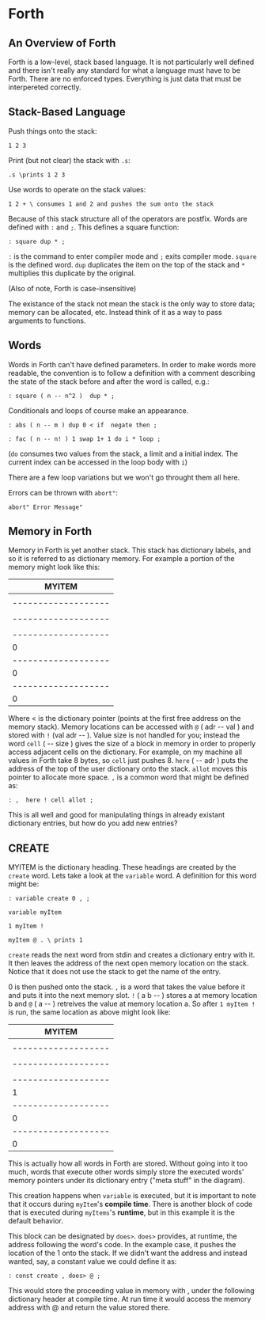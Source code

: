 # Forth

## An Overview of Forth

Forth is a low-level, stack based language. It is not particularly well defined and there isn't really any standard for what a language must have to be Forth. There are no enforced types. Everything is just data that must be interpereted correctly.

## Stack-Based Language

Push things onto the stack:

`1 2 3`

Print (but not clear) the stack with `.s`:

`.s \prints 1 2 3`

Use words to operate on the stack values:

`1 2 + \ consumes 1 and 2 and pushes the sum onto the stack`

Because of this stack structure all of the operators are postfix. Words are defined with `:` and `;`. This defines a square function:

`: square dup * ;`

`:` is the command to enter compiler mode and `;` exits compiler mode. `square` is the defined word. `dup` duplicates the item on the top of the stack and `*` multiplies this duplicate by the original.

(Also of note, Forth is case-insensitive)

The existance of the stack not mean the stack is the only way to store data; memory can be allocated, etc. Instead think of it as a way to pass arguments to functions. 

## Words

Words in Forth can't have defined parameters. In order to make words more readable, the convention is to follow a definition with a comment describing the state of the stack before and after the word is called, e.g.:

`: square ( n -- n^2 ) 
    dup * ;`
    
Conditionals and loops of course make an appearance.

`: abs ( n -- m )
    dup 0 < if 
        negate
    then ;`

`: fac ( n -- n! )
    1 swap 1+ 1 do
        i *
    loop ;`

(`do` consumes two values from the stack, a limit and a initial index. The current index can be accessed in the loop body with `i`)

There are a few loop variations but we won't go throught them all here.

Errors can be thrown with `abort"`: 

`abort" Error Message"`

## Memory in Forth

Memory in Forth is yet another stack. This stack has dictionary labels, and so it is referred to as dictionary memory. For example a portion of the memory might look like this:

|      MYITEM       |
|-------------------|
|      <Some>       |
|-------------------|
|      <meta>       |
|-------------------|
|      <stuff>      |
|-------------------|
|         0         |<
|-------------------|
|         0         |
|-------------------|
|         0         |

Where < is the dictionary pointer (points at the first free address on the memory stack). Memory locations can be accessed with `@` ( adr -- val ) and stored with `!` (val adr -- ). Value size is not handled for you; instead the word `cell` ( -- size ) gives the size of a block in memory in order to properly access adjacent cells on the dictionary. For example, on my machine all values in Forth take 8 bytes, so `cell` just pushes 8. `here` ( -- adr ) puts the address of the top of the user dictionary onto the stack. `allot` moves this pointer to allocate more space. `,` is a common word that might be defined as:

`: ,  here ! cell allot ;`

This is all well and good for manipulating things in already existant dictionary entries, but how do you add new entries?

## CREATE

MYITEM is the dictionary heading. These headings are created by the `create` word. Lets take a look at the `variable` word. A definition for this word might be:

`: variable create 0 , ;`

`variable myItem`

`1 myItem !`

`myItem @ . \ prints 1`

`create` reads the next word from stdin and creates a dictionary entry with it. It then leaves the address of the next open memory location on the stack. Notice that it does not use the stack to get the name of the entry.

0 is then pushed onto the stack. `,` is a word that takes the value before it and puts it into the next memory slot. `!` ( a b -- ) stores a at memory location b and `@` ( a -- ) retreives the value at memory location a. So after `1 myItem !` is run, the same location as above might look like:

|      MYITEM       |
|-------------------|
|      <Some>       |
|-------------------|
|      <meta>       |
|-------------------|
|      <stuff>      |
|-------------------|
|         1         |
|-------------------|
|         0         |<
|-------------------|
|         0         |

This is actually how all words in Forth are stored. Without going into it too much, words that execute other words simply store the executed words' memory pointers under its dictionary entry ("meta stuff" in the diagram).

This creation happens when `variable` is executed, but it is important to note that it occurs during `myItem`'s **compile time**. There is another block of code that is executed during `myItems`'s **runtime**, but in this example it is the default behavior.

This block can be designated by `does>`. `does>` provides, at runtime, the address following the word's code. In the example case, it pushes the location of the 1 onto the stack. If we didn't want the address and instead wanted, say, a constant value we could define it as:

`: const create , does> @ ;`

This would store the proceeding value in memory with , under the following dictionary header at compile time. At run time it would access the memory address with @ and return the value stored there.
